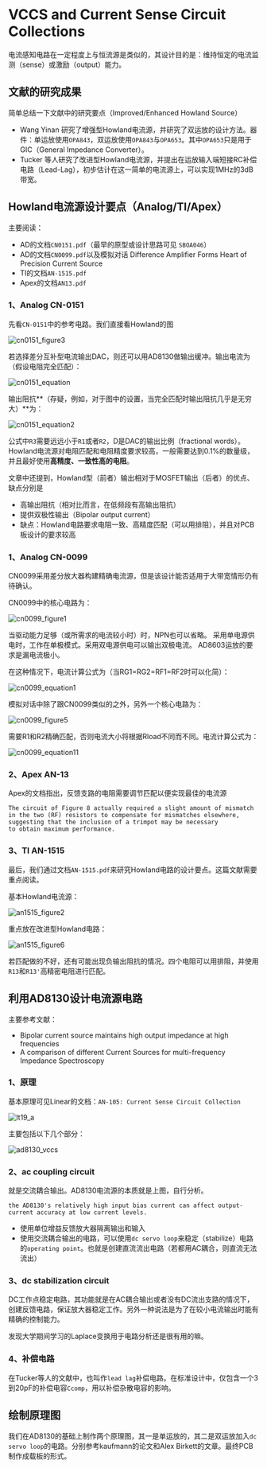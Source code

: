 # VCCS and Current Sense Circuit Collections

电流感知电路在一定程度上与恒流源是类似的，其设计目的是：维持恒定的电流监测（sense）或激励（output）能力。

## 文献的研究成果

简单总结一下文献中的研究要点（Improved/Enhanced Howland Source）

  - Wang Yinan 研究了增强型Howland电流源，并研究了双运放的设计方法。器件：单运放使用`OPA843`，双运放使用`OPA843`与`OPA653`。其中`OPA653`只是用于GIC（General Impedance Converter）。
  - Tucker 等人研究了改进型Howland电流源，并提出在运放输入端短接RC补偿电路（Lead-Lag），初步估计在这一简单的电流源上，可以实现1MHz的3dB带宽。

## Howland电流源设计要点（Analog/TI/Apex）

主要阅读：

  - AD的文档`CN0151.pdf`（最早的原型或设计思路可见 `SBOA046`）
  - AD的文档`CN0099.pdf`以及模拟对话 Difference Amplifier Forms Heart of Precision Current Source
  - TI的文档`AN-1515.pdf`
  - Apex的文档`AN13.pdf`

### 1、Analog CN-0151

先看`CN-0151`中的参考电路。我们直接看Howland的图

![cn0151_figure3](figs/cn0151_figure3.png)

若选择差分互补型电流输出DAC，则还可以用AD8130做输出缓冲。输出电流为（假设电阻完全匹配）：

![cn0151_equation](figs/cn0151_equation.png)

输出阻抗**（存疑，例如，对于图中的设置，当完全匹配时输出阻抗几乎是无穷大）**为：

![cn0151_equation2](figs/cn0151_equation2.png)

公式中`R3`需要远远小于`R1`或者`R2`，D是DAC的输出比例（fractional words）。Howland电流源对电阻匹配和电阻精度要求较高，一般需要达到0.1%的数量级，并且最好使用**高精度、一致性高的电阻**。

文章中还提到，Howland型（前者）输出相对于MOSFET输出（后者）的优点、缺点分别是

  - 高输出阻抗（相对比而言，在低频段有高输出阻抗）
  - 提供双极性输出（Bipolar output current）
  - 缺点：Howland电路要求电阻一致、高精度匹配（可以用排阻），并且对PCB板设计的要求较高

### 1、Analog CN-0099

CN0099采用差分放大器构建精确电流源，但是该设计能否适用于大带宽情形仍有待确认。

CN0099中的核心电路为：

![cn0099_figure1](figs/cn0099_figure1.png)

当驱动能力足够（或所需求的电流较小时）时，NPN也可以省略。
采用单电源供电时，工作在单极模式。采用双电源供电可以输出双极电流。
AD8603运放的要求是漏电流极小。

在这种情况下，电流计算公式为（当RG1=RG2=RF1=RF2时可以化简）：

![cn0099_equation1](figs/cn0099_equation1.png)

模拟对话中除了跟CN0099类似的之外，另外一个核心电路为：

![cn0099_figure5](figs/cn0099_figure5.png)

需要R1和R2精确匹配，否则电流大小将根据Rload不同而不同。电流计算公式为：

![cn0099_equation11](figs/cn0099_equation11.png)

### 2、Apex AN-13

Apex的文档指出，反馈支路的电阻需要调节匹配以便实现最佳的电流源

```quote
The circuit of Figure 8 actually required a slight amount of mismatch
in the two (RF) resistors to compensate for mismatches elsewhere,
suggesting that the inclusion of a trimpot may be necessary
to obtain maximum performance.
```

### 3、TI AN-1515

最后，我们通过文档`AN-1515.pdf`来研究Howland电路的设计要点。这篇文献需要重点阅读。

基本Howland电流源：

![an1515_figure2](figs/an1515_figure1.png)

重点放在改进型Howland电路：

![an1515_figure6](figs/an1515_figure6.png)

若匹配做的不好，还有可能出现负输出阻抗的情况。四个电阻可以用排阻，并使用`R13`和`R13'`高精密电阻进行匹配。

## 利用AD8130设计电流源电路

主要参考文献：

 - Bipolar current source maintains high output impedance at high frequencies
 - A comparison of different Current Sources for multi-frequency Impedance Spectroscopy

### 1、原理

基本原理可见Linear的文档：`AN-105: Current Sense Circuit Collection`

![lt19_a](figs/lt19_a.png)

主要包括以下几个部分：

![ad8130_vccs](figs/ad8130_vccs.png)

### 2、ac coupling circuit

就是交流耦合输出。AD8130电流源的本质就是上图，自行分析。

```quote
the AD8130's relatively high input bias current can affect output-current accuracy at low current levels.
```

  - 使用单位增益反馈放大器隔离输出和输入
  - 使用交流耦合输出的电路，可以使用`dc servo loop`来稳定（stabilize）电路的`operating point`。也就是创建直流流出电路（若都用AC耦合，则直流无法流出）

### 3、dc stabilization circuit

DC工作点稳定电路，其功能就是在AC耦合输出或者没有DC流出支路的情况下，创建反馈电路，保证放大器稳定工作。另外一种说法是为了在较小电流输出时能有精确的控制能力。

发现大学期间学习的Laplace变换用于电路分析还是很有用的嘛。

### 4、补偿电路

在Tucker等人的文献中，也叫作`lead lag`补偿电路。在标准设计中，仅包含一个3到20pF的补偿电容`Ccomp`，用以补偿杂散电容的影响。

## 绘制原理图

我们在AD8130的基础上制作两个原理图，其一是单运放的，其二是双运放加入`dc servo loop`的电路。分别参考kaufmann的论文和Alex Birkett的文章。最终PCB制作成载板的形式。

